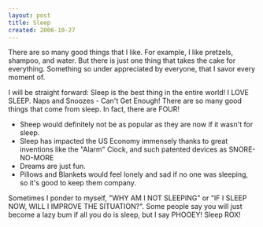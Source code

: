 ```yaml
---
layout: post
title: Sleep
created: 2006-10-27
---
```

There are so many good things that I like. For example, I like pretzels, shampoo, and water. But there is just one thing that takes the cake for everything. Something so under appreciated by everyone, that I savor every moment of.

I will be straight forward: Sleep is the best thing in the entire world! I LOVE SLEEP. Naps and Snoozes - Can't Get Enough! There are so many good things that come from sleep. In fact, there are FOUR!
- Sheep would definitely not be as popular as they are now if it wasn't for sleep.
- Sleep has impacted the US Economy immensely thanks to great inventions like the "Alarm" Clock, and such patented devices as SNORE-NO-MORE
- Dreams are just fun.
- Pillows and Blankets would feel lonely and sad if no one was sleeping, so it's good to keep them company.

Sometimes I ponder to myself, "WHY AM I NOT SLEEPING" or "IF I SLEEP NOW, WILL I IMPROVE THE SITUATION?". Some people say you will just become a lazy bum if all you do is sleep, but I say PHOOEY! Sleep ROX!